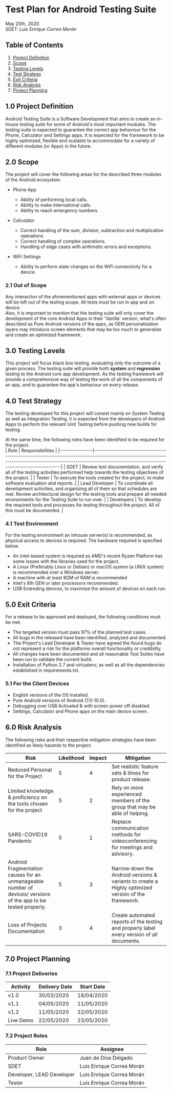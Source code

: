 # Test Plan for Android Testing Suite
May 20th, 2020  
SDET: *Luis Enrique Correa Morán*

## Table of Contents
1. [Project Definition](#10-project-definition)
2. [Scope](#20-scope)
3. [Testing Levels](#30-testing-levels)
4. [Test Strategy](#40-test-strategy)
5. [Exit Criteria](#50-exit-criteria)
6. [Risk Analysis](#60-risk-analysis)
7. [Project Planning](#70-project-planning)

## 1.0 Project Definition
Android Testing Suite is a Software Development that aims to create an in-house testing suite for some of Android's most important modules.
The testing suite is expected to guarantee the correct app behaviour for the Phone, Calculator and Settings apps. It is expected for the framework to be highly optimized, flexible and scalable to accommodate for a variety of different modules (or Apps) in the future.

## 2.0 Scope
The project will cover the following areas for the described three modules of the Android ecosystem.

* Phone App  
    * Ability of performing local calls.  
    * Ability to make international calls.  
    * Ability to reach emergency numbers.  
* Calculator  
    * Correct handling of the sum, division, subtraction and multiplication operations.  
    * Correct handling of complex operations.  
    * Handling of edge cases with arithmetic errors and exceptions.  
    
* WiFi Settings  
    * Ability to perform state changes on the WiFi connectivity for a device.  

### 2.1 Out of Scope
Any interaction of the aforementioned apps with external apps or devices will be left out of the testing scope. All tests must be run in app and on device.  
Also, it is important to mention that the testing suite will only cover the development of the core Android Apps in 
their 'Vanilla' version, what's often described as Pure Android versions of the apps, as OEM personalization layers may introduce screen elements that may be too 
much to generalize and create an optimized framework.

## 3.0 Testing Levels
This project will focus black box testing, evaluating only the outcome of a given process. The testing suite will provide both **system** and **regression** testing to the Android core app development. As the testing framework will provide a comprehensive way of testing the work of all the components of an app, and to guarantee the app's behaviour on every release.  

## 4.0 Test Strategy
The testing developed for this project will consist mainly on System Testing as well as Integration Testing, it is expected from the developers of Android Apps to perform the relevant Unit Testing before pushing new builds for testing.  

At the same time, the following roles have been identified to be required for the project.  
| Role           | Responsibilities                                                                                                                                                                                                         |
|----------------|--------------------------------------------------------------------------------------------------------------------------------------------------------------------------------------------------------------------------|
| SDET           | Review test documentation, and verify all of the testing activities performed help towards the testing objectives of the project.                                                                                        |
| Tester         | To execute the tools created for the project, to make software evaluation and reports.                                                                                                                                   |
| Lead Developer | To coordinate all development activities, and organizing all of them so that schedules are met. Review architectural design for the testing tools and prepare all needed environments for the Testing Suite to run over. |
| Developers     | To develop the required tools and processes for testing throughout the project. All of this must be documented.                                                                                                          |

### 4.1 Test Environment
For the testing environment an inhouse server(s) is recommended, as physical access to devices is required. The hardware required is specified below.
* An Intel-based system is required as AMD's recent Ryzen Platform has some issues with the libraries used for the project.
* A Linux (Preferably Linux or Debian) or macOS system (a UNIX system) is recommended over a Windows server.
* A machine with at least 8GM of RAM is recommended
* Intel's 8th GEN or later processors recommended.
* USB Extending devices, to maximize the amount of devices on each run.

## 5.0 Exit Criteria
For a release to be approved and deployed, the following conditions must be met.  
* The targeted version must pass 97% of the planned test cases.
* All bugs in the released have been identified, analyzed and documented.
* The Project's Lead Developer & Tester have agreed the found bugs do not represent a risk for the platforms overall functionality or credibility.
* All changes have been documented and all reasonable Test Suites have been run to validate the current build.
* Installation of Python 2.7 and virtualenv, as well as all the dependencies established in requirements.txt.

### 5.1 For the Client Devices
* English versions of the OS Installed.
* Pure Android versions of Android (7.0-10.0).
* Debugging over USB Activated & with screen power off disabled.
* Settings, Calculator and Phone apps on the main device screen.

## 6.0 Risk Analysis
The following risks and their respective mitigation strategies have been identified as likely hazards to the project.

| Risk                                                                                                           | Likelihood | Impact | Mitigation                                                                                         |
|----------------------------------------------------------------------------------------------------------------|------------|--------|----------------------------------------------------------------------------------------------------|
| Reduced Personal for the Project                                                                               | 5          | 4      | Set realistic feature sets & times for product release.                                            |
| Limited knowledge & proficiency on the tools chosen for the project                                            | 5          | 2      | Rely on more experienced members of the group that may be able of helping.                         |
| SARS-COVID19 Pandemic                                                                                          | 5          | 1      | Replace communication methods for videoconferencing for meetings and advisory.                     |
| Android Fragmentation causes for an unmanageable number of devices/ versions of the app to be tested properly. | 5          | 3      | Narrow down the Android versions & variants to create a Highly optimized version of the framework. |
| Loss of Projects Documentation                                                                                 | 3          | 4      | Create automated reports of the testing and properly label every version of all documents.         |

## 7.0 Project Planning

### 7.1 Project Deliveries
| Activity  | Delivery Date | Start Date |
|-----------|---------------|------------|
| v1.0      | 30/03/2020    | 18/04/2020 |
| v1.1      | 04/05/2020    | 11/05/2020 |
| v1.2      | 11/05/2020    | 22/05/2020 |
| Live Demo | 22/05/2020    | 23/05/2020 |

### 7.2 Project Roles
| Role                      | Assignee                  |
|---------------------------|---------------------------|
| Product Owner             | Juan de Dios Delgado      |
| SDET                      | Luis Enrique Correa Morán |
| Developer, LEAD Developer | Luis Enrique Correa Morán |
| Tester                    | Luis Enrique Correa Morán |
